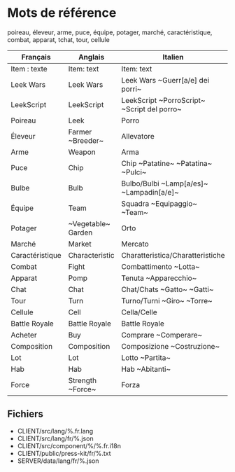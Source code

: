 # Mots de référence

poireau, éleveur, arme, puce, équipe, potager, marché, caractéristique, combat, apparat, tchat, tour, cellule

Français | Anglais | Italien | Espagnol
---------|---------|---------|---------
Item : texte | Item: text | Item: text
Leek Wars | Leek Wars | Leek Wars ~Guerr[a/e] dei porri~ | Leek Wars
LeekScript | LeekScript | LeekScript ~PorroScript~ ~Script del porro~ | LeekScript ~PuerroGuión~
Poireau | Leek | Porro
Éleveur | Farmer ~Breeder~ | Allevatore
Arme | Weapon | Arma
Puce | Chip | Chip ~Patatine~ ~Patatina~ ~Pulci~
Bulbe | Bulb | Bulbo/Bulbi ~Lamp[a/es]~ ~Lampadin[a/e]~
Équipe | Team | Squadra ~Equipaggio~ ~Team~
Potager | ~Vegetable~ Garden | Orto
Marché | Market | Mercato
Caractéristique | Characteristic | Charatteristica/Charatteristiche
Combat | Fight | Combattimento ~Lotta~
Apparat | Pomp | Tenuta ~Apparecchio~
Chat | Chat | Chat/Chats ~Gatto~ ~Gatti~
Tour | Turn | Turno/Turni ~Giro~ ~Torre~
Cellule | Cell | Cella/Celle
Battle Royale | Battle Royale | Battle Royale
Acheter | Buy | Comprare ~Comperare~
Composition | Composition | Composizione ~Costruzione~
Lot | Lot | Lotto ~Partita~
Hab | Hab | Hab ~Abitanti~
Force | Strength ~Force~ | Forza | 

## Fichiers

- CLIENT/src/lang/%.fr.lang
- CLIENT/src/lang/fr/%.json
- CLIENT/src/component/%/%.fr.i18n
- CLIENT/public/press-kit/fr/%.txt
- SERVER/data/lang/fr/%.json
